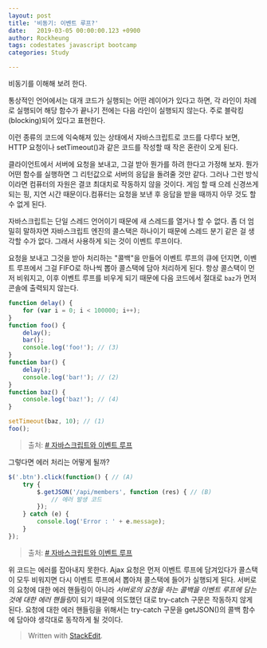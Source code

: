 ```yaml
---
layout: post
title: '비동기: 이벤트 루프?'
date:   2019-03-05 00:00:00.123 +0900
author: Rockheung
tags: codestates javascript bootcamp
categories: Study

---
```

비동기를 이해해 보려 한다. 

통상적인 언어에서는 대개 코드가 실행되는 어떤 레이어가 있다고 하면, 각 라인이 차례로 실행되어 해당 함수가 끝나기 전에는 다음 라인이 실행되지 않는다. 주로 블락킹(blocking)되어 있다고 표현한다. 

이런 종류의 코드에 익숙해져 있는 상태에서 자바스크립트로 코드를 다루다 보면, HTTP 요청이나 setTimeout()과 같은 코드를 작성할 때 작은 혼란이 오게 된다. 

클라이언트에서 서버에 요청을 보내고, 그걸 받아 뭔가를 하려 한다고 가정해 보자. 뭔가 어떤 함수를 실행하면 그 리턴값으로 서버의 응답을 돌려줄 것만 같다. 그러나 그런 방식이라면 컴퓨터의 자원은 결코 최대치로 작동하지 않을 것이다. 게임 할 때 으레 신경쓰게 되는 핑, 지연 시간 때문이다.컴퓨터는 요청을 보낸 후 응답을 받을 때까지 아무 것도 할 수 없게 된다. 

자바스크립트는 단일 스레드 언어이기 때문에 새 스레드를 열거나 할 수 없다. 좀 더 엄밀히 말하자면 자바스크립트 엔진의 콜스택은 하나이기 때문에 스레드 분기 같은 걸 생각할 수가 없다. 그래서 사용하게 되는 것이 이벤트 루프이다.

요청을 보내고 그것을 받아 처리하는 "콜백"을 만들어 이벤트 루프의 큐에 던지면, 이벤트 루프에서 그걸 FIFO로 하나씩 뽑아 콜스택에 담아 처리하게 된다. 항상 콜스택이 먼저 비워지고, 이후 이벤트 루프를 비우게 되기 때문에 다음 코드에서 절대로 `baz`가 먼저 콘솔에 출력되지 않는다.

```javascript
function delay() {
    for (var i = 0; i < 100000; i++);
}
function foo() {
    delay();
    bar();
    console.log('foo!'); // (3)
}
function bar() {
    delay();
    console.log('bar!'); // (2)
}
function baz() {
    console.log('baz!'); // (4)
}

setTimeout(baz, 10); // (1)
foo();
```
> 출처: [# 자바스크립트와 이벤트 루프](https://meetup.toast.com/posts/89)

그렇다면 에러 처리는 어떻게 될까?

```javascript
$('.btn').click(function() { // (A)
    try {
        $.getJSON('/api/members', function (res) { // (B)
            // 에러 발생 코드
        });
    } catch (e) {
        console.log('Error : ' + e.message);
    }
});
```
> 출처: [# 자바스크립트와 이벤트 루프](https://meetup.toast.com/posts/89)

위 코드는 에러를 잡아내지 못한다. Ajax 요청은 먼저 이벤트 루프에 담겨있다가 콜스택이 모두 비워지면 다시 이벤트 루프에서 뽑아져 콜스택에 들어가 실행되게 된다. 서버로의 요청에 대한 에러 핸들링이 아니라 *서버로의 요청을 하는 콜백을 이벤트 루프에 담는 것에 대한 에러 핸들링*이 되기 때문에 의도했던 대로 try-catch 구문은 작동하지 않게 된다. 요청에 대한 에러 핸들링을 위해서는 try-catch 구문을 getJSON()의 콜백 함수에 담아야 생각대로 동작하게 될 것이다.


> Written with [StackEdit](https://stackedit.io/).



